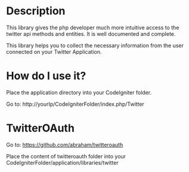 # Description

This library gives the php developer much more intuitive access to the twitter api methods and entities. It is well documented and complete.

This library helps you to collect the necessary information from the user connected on your Twitter Application. 

# How do I use it?

Place the application directory into your CodeIgniter folder.

Go to: http://yourIp/CodeIgniterFolder/index.php/Twitter

# TwitterOAuth

Go to: https://github.com/abraham/twitteroauth

Place the content of twitteroauth folder into your CodeIgniterFolder/application/libraries/twitter

